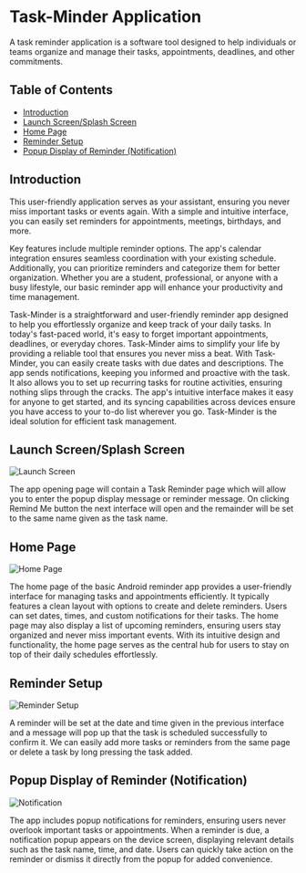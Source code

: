 # Task-Minder Application

A task reminder application is a software tool designed to help individuals or teams organize and manage their tasks, appointments, deadlines, and other commitments.

## Table of Contents

- [Introduction](#introduction)
- [Launch Screen/Splash Screen](#launch-screensplash-screen)
- [Home Page](#home-page)
- [Reminder Setup](#reminder-setup)
- [Popup Display of Reminder (Notification)](#popup-display-of-reminder-notification)

## Introduction

This user-friendly application serves as your assistant, ensuring you never miss important tasks or events again. With a simple and intuitive interface, you can easily set reminders for appointments, meetings, birthdays, and more.

Key features include multiple reminder options. The app's calendar integration ensures seamless coordination with your existing schedule. Additionally, you can prioritize reminders and categorize them for better organization. Whether you are a student, professional, or anyone with a busy lifestyle, our basic reminder app will enhance your productivity and time management.

Task-Minder is a straightforward and user-friendly reminder app designed to help you effortlessly organize and keep track of your daily tasks. In today's fast-paced world, it's easy to forget important appointments, deadlines, or everyday chores. Task-Minder aims to simplify your life by providing a reliable tool that ensures you never miss a beat. With Task-Minder, you can easily create tasks with due dates and descriptions. The app sends notifications, keeping you informed and proactive with the task. It also allows you to set up recurring tasks for routine activities, ensuring nothing slips through the cracks. The app's intuitive interface makes it easy for anyone to get started, and its syncing capabilities across devices ensure you have access to your to-do list wherever you go. Task-Minder is the ideal solution for efficient task management.

## Launch Screen/Splash Screen

![Launch Screen](launch_screen.png)

The app opening page will contain a Task Reminder page which will allow you to enter the popup display message or reminder message. On clicking Remind Me button the next interface will open and the remainder will be set to the same name given as the task name.

## Home Page

![Home Page](home_page.png)

The home page of the basic Android reminder app provides a user-friendly interface for managing tasks and appointments efficiently. It typically features a clean layout with options to create and delete reminders. Users can set dates, times, and custom notifications for their tasks. The home page may also display a list of upcoming reminders, ensuring users stay organized and never miss important events. With its intuitive design and functionality, the home page serves as the central hub for users to stay on top of their daily schedules effortlessly.

## Reminder Setup

![Reminder Setup](reminder_setup.png)

A reminder will be set at the date and time given in the previous interface and a message will pop up that the task is scheduled successfully to confirm it. We can easily add more tasks or reminders from the same page or delete a task by long pressing the task added.

## Popup Display of Reminder (Notification)

![Notification](notification.png)

The app includes popup notifications for reminders, ensuring users never overlook important tasks or appointments. When a reminder is due, a notification popup appears on the device screen, displaying relevant details such as the task name, time, and date. Users can quickly take action on the reminder or dismiss it directly from the popup for added convenience.
